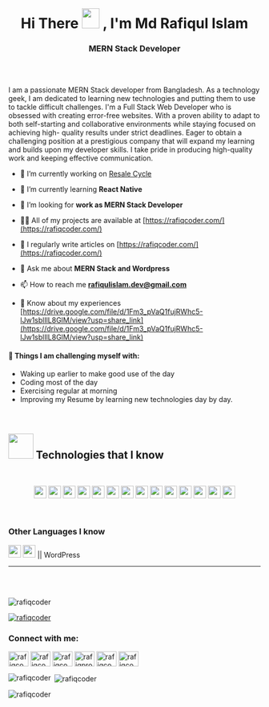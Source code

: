 <img src="https://i.ibb.co/7zhLCx6/2.png" alt="" /> </a><p align="center" > 

<h1 align="center">Hi There<a> <img src="https://media.giphy.com/media/hvRJCLFzcasrR4ia7z/giphy.gif" width="35px" height="40px" ></a> , I'm Md Rafiqul Islam </h1>

<h3 align="center"> MERN Stack Developer</h3>
<br />
<br />



 I am a passionate MERN Stack developer from Bangladesh. As a technology geek, I am dedicated to learning new technologies and putting them to use to tackle difficult challenges. I'm a Full Stack Web Developer who is obsessed with creating error-free websites. With a proven ability to adapt to both self-starting and collaborative environments while staying focused on achieving high- quality results under strict deadlines. Eager to obtain a challenging position at a prestigious company that will expand my learning and builds upon my developer skills. I take pride in producing high-quality work and keeping effective communication.



- 🔭 I’m currently working on [Resale Cycle](https://resalecyclebd.web.app/)

- 🌱 I’m currently learning **React Native**

- 👯 I’m looking for **work as MERN Stack Developer**

- 👨‍💻 All of my projects are available at [https://rafiqcoder.com/](https://rafiqcoder.com/)

- 📝 I regularly write articles on [https://rafiqcoder.com/](https://rafiqcoder.com/)

- 💬 Ask me about **MERN Stack and Wordpress**

- 📫 How to reach me **rafiqulislam.dev@gmail.com**

- 📄 Know about my experiences [https://drive.google.com/file/d/1Fm3_pVaQ1fujRWhc5-lJw1sblIlL8GlM/view?usp=share_link](https://drive.google.com/file/d/1Fm3_pVaQ1fujRWhc5-lJw1sblIlL8GlM/view?usp=share_link)


#### :muscle: Things I am challenging myself with:

- Waking up earlier to make good use of the day
- Coding most of the day
- Exercising regular at morning
- Improving my Resume by learning new technologies day by day.

<br />

<h2><img src = "https://media2.giphy.com/media/QssGEmpkyEOhBCb7e1/giphy.gif?cid=ecf05e47a0n3gi1bfqntqmob8g9aid1oyj2wr3ds3mg700bl&rid=giphy.gif" width='50'/>&nbsp;Technologies that I know</h2>

<br>
<p align="center">
<img src="https://img.shields.io/badge/HTML5-E34F26?style=for-the-badge&logo=html5&logoColor=white" height="25"/> <img src="https://img.shields.io/badge/CSS3-1572B6?style=for-the-badge&logo=css3&logoColor=white" height="25"/> <img src="https://img.shields.io/badge/javascript-F7DF1E.svg?&style=for-the-badge&logo=javascript&logoColor=white" height="25"/> <img src="https://img.shields.io/badge/React-20232A?style=for-the-badge&logo=react&logoColor=61DAFB" height="25"/> <img src="https://img.shields.io/badge/React_Router-CA4245?style=for-the-badge&logo=react-router&logoColor=white" height="25"/> <img src=" 	https://img.shields.io/badge/Sass-CC6699?style=for-the-badge&logo=sass&logoColor=white" height="25"/> <img src="https://img.shields.io/badge/Material--UI-0081CB?style=for-the-badge&logo=material-ui&logoColor=white" height="25"/> <img src="https://img.shields.io/badge/Bootstrap-563D7C?style=for-the-badge&logo=bootstrap&logoColor=white" height="25"/> <img src="https://img.shields.io/badge/Tailwind_CSS-38B2AC?style=for-the-badge&logo=tailwind-css&logoColor=white" height="25"/> <img src="https://img.shields.io/badge/Netlify-00C7B7?style=for-the-badge&logo=netlify&logoColor=white" height="25"/> <img src="https://img.shields.io/badge/Heroku-430098?style=for-the-badge&logo=heroku&logoColor=white" height="25"/> <img src="https://img.shields.io/badge/firebase-FFCA28.svg?&style=for-the-badge&logo=firebase&logoColor=white" height="25"/> <img src="https://img.shields.io/badge/Node.js-43853D?style=for-the-badge&logo=node.js&logoColor=white" height="25"/> <img src="https://img.shields.io/badge/-MongoDB-4DB33D?style=flat&logo=mongodb&logoColor=FFFFFF" height="25"/>
</p>
<br/>

### Other Languages I know
<img src="https://img.shields.io/badge/-C%20&%20C++-659ad2?style=flat&logo=c%2B%2B&logoColor=ffffff" height="25"/> <img src="https://img.shields.io/badge/-Php-black?style=flat&logo=php&logoColor=white" height="25"/> || WordPress

---

<br/> <br/>


<p align="left"> <img src="https://komarev.com/ghpvc/?username=rafiqcoder&label=Profile%20views&color=0e75b6&style=flat" alt="rafiqcoder" /> </p>

<p align="left"> <a href="https://github.com/ryo-ma/github-profile-trophy"><img src="https://github-profile-trophy.vercel.app/?username=rafiqcoder" alt="rafiqcoder" /></a> </p>

<h3 align="left">Connect with me:</h3>
<p align="left">
<a href="https://codepen.io/rafiqcoder" target="blank"><img align="center" src="https://raw.githubusercontent.com/rahuldkjain/github-profile-readme-generator/master/src/images/icons/Social/codepen.svg" alt="rafiqcoder" height="30" width="40" /></a>
<a href="https://twitter.com/rafiqcoder" target="blank"><img align="center" src="https://raw.githubusercontent.com/rahuldkjain/github-profile-readme-generator/master/src/images/icons/Social/twitter.svg" alt="rafiqcoder" height="30" width="40" /></a>
<a href="https://linkedin.com/in/rafiqcoder" target="blank"><img align="center" src="https://raw.githubusercontent.com/rahuldkjain/github-profile-readme-generator/master/src/images/icons/Social/linked-in-alt.svg" alt="rafiqcoder" height="30" width="40" /></a>
<a href="https://fb.com/rafiqprofile" target="blank"><img align="center" src="https://raw.githubusercontent.com/rahuldkjain/github-profile-readme-generator/master/src/images/icons/Social/facebook.svg" alt="rafiqprofile" height="30" width="40" /></a>
<a href="https://instagram.com/rafiqcoder" target="blank"><img align="center" src="https://raw.githubusercontent.com/rahuldkjain/github-profile-readme-generator/master/src/images/icons/Social/instagram.svg" alt="rafiqcoder" height="30" width="40" /></a>
<a href="https://www.youtube.com/c/rafiqcoder" target="blank"><img align="center" src="https://raw.githubusercontent.com/rahuldkjain/github-profile-readme-generator/master/src/images/icons/Social/youtube.svg" alt="rafiqcoder" height="30" width="40" /></a>
</p>



<p><img align="left" src="https://github-readme-stats.vercel.app/api/top-langs?username=rafiqcoder&show_icons=true&locale=en&layout=compact" alt="rafiqcoder" /></p>

<p>&nbsp;<img align="center" src="https://github-readme-stats.vercel.app/api?username=rafiqcoder&show_icons=true&locale=en" alt="rafiqcoder" /></p>

<p><img align="center" src="https://github-readme-streak-stats.herokuapp.com/?user=rafiqcoder&" alt="rafiqcoder" /></p>
<br>
<br />


